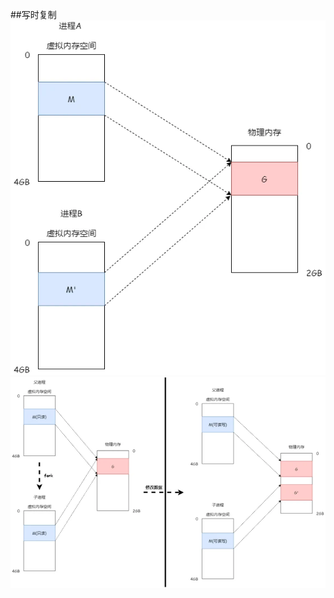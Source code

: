 ##写时复制
[](https://segmentfault.com/a/1190000039869422)
![](.z_操作系统_进程_fork_写时复制_images/5558313c.png)
![](.z_操作系统_进程_fork_写时复制_images/9b341b4b.png)
##
